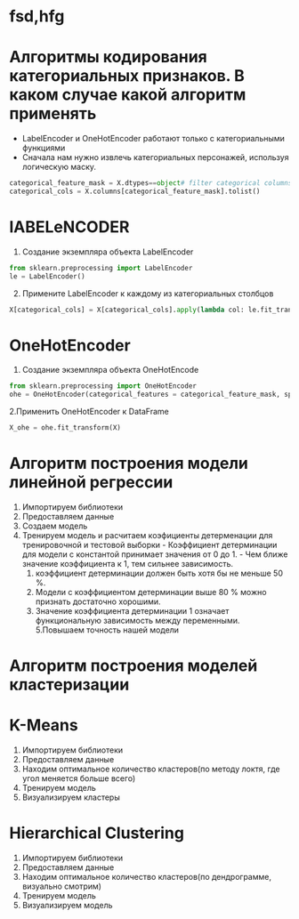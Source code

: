 # fsd,hfg
#  Алгоритмы кодирования категориальных признаков. В каком случае какой алгоритм применять
- LabelEncoder и OneHotEncoder работают только с категориальными функциями
- Сначала нам нужно извлечь категориальных персонажей, используя логическую маску.
```python
categorical_feature_mask = X.dtypes==object# filter categorical columns using mask and turn it into a list
categorical_cols = X.columns[categorical_feature_mask].tolist()
```
  # lABELeNCODER
  1. Создание экземпляра объекта LabelEncoder
  ```python
  from sklearn.preprocessing import LabelEncoder
  le = LabelEncoder()
  ```
  2. Примените LabelEncoder к каждому из категориальных столбцов
  ```python
  X[categorical_cols] = X[categorical_cols].apply(lambda col: le.fit_transform(col))X[categorical_cols].head(10)
  ```
  # OneHotEncoder
  1. Создание экземпляра объекта OneHotEncode
  ```python
  from sklearn.preprocessing import OneHotEncoder
  ohe = OneHotEncoder(categorical_features = categorical_feature_mask, sparse=False ) 
  ```
  2.Применить OneHotEncoder к DataFrame
  ```python
  X_ohe = ohe.fit_transform(X)
  ```
# Алгоритм построения модели линейной регрессии
  1. Импортируем библиотеки
  2. Предоставляем данные
  3. Создаем модель
  4. Тренируем модель  и расчитаем коэфициенты детерменации для тренировочной и тестовой выборки
    - Коэффициент детерминации для модели с константой принимает значения от 0 до 1.
    - Чем ближе значение коэффициента к 1, тем сильнее зависимость. 
      1. коэффициент детерминации должен быть хотя бы не меньше 50 %.
      2. Модели с коэффициентом детерминации выше 80 % можно признать достаточно хорошими.
      3. Значение коэффициента детерминации 1 означает функциональную зависимость между переменными.
  5.Повышаем точность нашей модели
# Алгоритм построения моделей кластеризации
  # K-Means
  1. Импортируем библиотеки 
  2. Предоставляем данные
  3. Находим оптимальное количество кластеров(по методу локтя, где угол меняется больше всего)
  4. Тренируем модель
  5. Визуализируем кластеры
  # Hierarchical Clustering
  1. Импортируем библиотеки 
  2. Предоставляем данные
  3. Находим оптимальное количество кластеров(по дендрограмме, визуально смотрим)
  4. Тренируем модель
  5. Визуализируем модель
  

